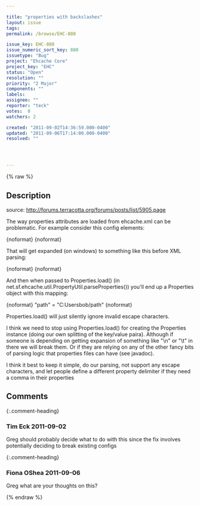 ```yaml
---

title: "properties with backslashes"
layout: issue
tags: 
permalink: /browse/EHC-880

issue_key: EHC-880
issue_numeric_sort_key: 880
issuetype: "Bug"
project: "Ehcache Core"
project_key: "EHC"
status: "Open"
resolution: ""
priority: "2 Major"
components: ""
labels: 
assignee: ""
reporter: "teck"
votes:  0
watchers: 2

created: "2011-09-02T14:36:59.000-0400"
updated: "2011-09-06T17:14:00.000-0400"
resolved: ""




---
```


{% raw %}

## Description

<div markdown="1" class="description">

source: http://forums.terracotta.org/forums/posts/list/5905.page

The way properties attributes are loaded from ehcache.xml can be problematic. For example consider this config elements: 

\{noformat\}
  <cacheEventListenerFactory class="foo" properties="path=$\{user.home\}/path" />
\{noformat\}

That will get expanded (on windows) to something like this before XML parsing:

\{noformat\}
  <cacheEventListenerFactory class="foo" properties="path=C:\Users\bob/path" />
\{noformat\}

And then when passed to Properties.load() (in net.sf.ehcache.util.PropertyUtil.parseProperties()) you'll end up a Properties object with this mapping:

\{noformat\}
  "path" = "C:Usersbob/path"
\{noformat\}

Properties.load() will just silently ignore invalid escape characters. 

I think we need to stop using Properties.load() for creating the Properties instance (doing our own splitting of the key/value paira). Although if someone is depending on getting expansion of something like "\n" or "\t" in there we will break them. Or if they are relying on any of the other fancy bits of parsing logic that properties files can have (see javadoc). 

I think it best to keep it simple, do our parsing, not support any escape characters, and let people define a different property delimiter if they need a comma in their properties










</div>

## Comments


{:.comment-heading}
### **Tim Eck** <span class="date">2011-09-02</span>

<div markdown="1" class="comment">

Greg should probably decide what to do with this since the fix involves potentially deciding to break existing configs


</div>


{:.comment-heading}
### **Fiona OShea** <span class="date">2011-09-06</span>

<div markdown="1" class="comment">

Greg what are your thoughts on this?

</div>



{% endraw %}

